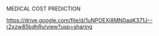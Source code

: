 MEDICAL COST PREDICTION

https://drive.google.com/file/d/1uNPOEXj8MN0aqK371J--r2xzw85bdhRy/view?usp=sharing
